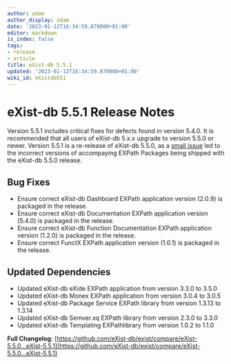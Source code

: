 ```yaml
---
author: adam
author_display: adam
date: '2023-01-12T16:34:59.878000+01:00'
editor: markdown
is_index: false
tags:
- release
- article
title: eXist-db 5.5.1
updated: '2023-01-12T16:34:59.878000+01:00'
wiki_id: eXistdb551
---
```


# eXist-db 5.5.1 Release Notes

Version 5.5.1 includes critical fixes for defects found in version 5.4.0. It is recommended that all users of eXist-db 5.x.x upgrade to version 5.5.0 or newer. Version 5.5.1 is a re-release of eXist-db 5.5.0, as a [small issue](https://github.com/eXist-db/public-repo/issues/84) led to the incorrect versions of accompaying EXPath Packages being shipped with the eXist-db 5.5.0 release.

## Bug Fixes

* Ensure correct eXist-db Dashboard EXPath application version (2.0.9) is packaged in the release.
* Ensure correct eXist-db Documentation EXPath application version (5.4.0) is packaged in the release.
* Ensure correct eXist-db Function Documentation EXPath application version (1.2.0) is packaged in the release.
* Ensure correct FunctX EXPath application version (1.0.1) is packaged in the release.

## Updated Dependencies

* Updated eXist-db eXide EXPath application from version 3.3.0 to 3.5.0
* Updated eXist-db Monex EXPath application from version 3.0.4 to 3.0.5
* Updated eXist-db Package Service EXPath library from version 1.3.13 to 1.3.14
* Updated eXist-db Semver.xq EXPath library from version 2.3.0 to 3.3.0
* Updated eXist-db Templating EXPathlibrary from version 1.0.2 to 1.1.0

**Full Changelog**: [https://github.com/eXist-db/exist/compare/eXist-5.5.0...eXist-5.5.1](https://github.com/eXist-db/exist/compare/eXist-5.5.0...eXist-5.5.1)
